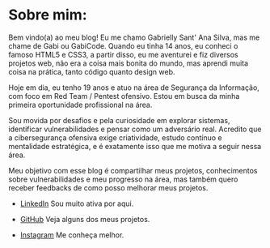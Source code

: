 # Sobre mim:

Bem vindo(a) ao meu blog! Eu me chamo Gabrielly Sant' Ana Silva, mas me chame
de Gabi ou GabiCode. Quando eu tinha 14 anos, eu conheci o famoso HTML5 e CSS3,
a partir disso, eu me aventurei e fiz diversos projetos web, não era a coisa
mais bonita do mundo, mas aprendi muita coisa na prática, tanto código quanto
design web.


Hoje em dia, eu tenho 19 anos e atuo na área de Segurança da Informação, com 
foco em Red Team / Pentest ofensivo. Estou em busca da minha primeira 
oportunidade profissional na área.


Sou movida por desafios e pela curiosidade em explorar sistemas, identificar 
vulnerabilidades e pensar como um adversário real. Acredito que a cibersegurança
ofensiva exige criatividade, estudo contínuo e mentalidade estratégica, e é 
exatamente isso que me motiva a seguir nessa área.


Meu objetivo com esse blog é compartilhar meus projetos, conhecimentos sobre 
vulnerabilidades e meu progresso na área, mas também quero receber
feedbacks de como posso melhorar meus projetos.

- [LinkedIn](https://www.linkedin.com/in/gabicode/) Sou muito ativa por aqui.

- [GitHub](https://github.com/GabiiSantana) Veja alguns dos meus projetos.

- [Instagram](http://instagram.com/gabi.santanasilva/) Me conheça melhor.
